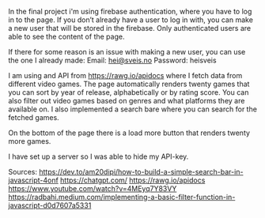 
In the final project i'm using firebase authentication, where you have to log in to the page.
If you don’t already have a user to log in with, you can make a new user that will be stored in the firebase. 
Only authenticated users are able to see the content of the page.

If there for some reason is an issue with making a new user, you can use the one I already made: 
Email: hei@sveis.no
Password: heisveis

I am using and API from https://rawg.io/apidocs where I fetch data from different video games. 
The page automatically renders twenty games that you can sort by year of release, alphabetically or by rating score. You can also filter out video games based on genres and what platforms they are available on. I also implemented a search bare where you can search for the fetched games. 

On the bottom of the page there is a load more button that renders twenty more games.

I have set up a server so I was able to hide my API-key.


Sources: 
https://dev.to/am20dipi/how-to-build-a-simple-search-bar-in-javascript-4onf
https://chatgpt.com/
https://rawg.io/apidocs
https://www.youtube.com/watch?v=4MEyq7Y83VY
https://radbahi.medium.com/implementing-a-basic-filter-function-in-javascript-d0d7607a5331